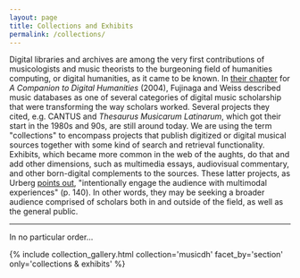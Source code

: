 ```yaml
---
layout: page
title: Collections and Exhibits
permalink: /collections/
---
```


Digital libraries and archives are among the very first contributions of musicologists and music theorists to the burgeoning field of humanities computing, or digital humanities, as it came to be known. In [their chapter](http://www.digitalhumanities.org/companion/view?docId=blackwell/9781405103213/9781405103213.xml&chunk.id=ss1-2-9&toc.depth=1&toc.id=ss1-2-9&brand=default) for _A Companion to Digital Humanities_ (2004), Fujinaga and Weiss described music databases as one of several categories of digital music scholarship that were transforming the way scholars worked. Several  projects they cited, e.g. CANTUS and _Thesaurus Musicarum Latinarum_, which got their start in the 1980s and 90s, are still around today. We are using the term "collections" to encompass projects that publish digitized or digital musical sources together with some kind of search and retrieval functionality. Exhibits, which became more common in the web of the aughts, do that and add other dimensions, such as multimedia essays, audiovisual commentary, and other born-digital complements to the sources. These latter projects, as Urberg [points out](https://doi.org/10.1080/10588167.2017.1404301), "intentionally engage the audience with multimodal experiences" (p. 140). In other words, they may be seeking a broader audience comprised of scholars both in and outside of the field, as well as the general public. 

---

In no particular order...

{% include collection_gallery.html  collection='musicdh' facet_by='section' only='collections & exhibits' %}
